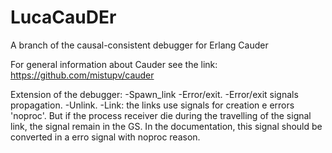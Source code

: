 # LucaCauDEr

A branch of the causal-consistent debugger for Erlang Cauder

For general information about Cauder see the link: https://github.com/mistupv/cauder

Extension of the debugger:
-Spawn_link
-Error/exit.
-Error/exit signals propagation.
-Unlink.
-Link: the links use signals for creation e errors 'noproc'. But if the process receiver die during the travelling of the signal link, the signal remain in the GS. In the documentation, this signal should be converted in a erro signal with noproc reason.